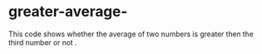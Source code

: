 # greater-average-
This code shows whether the average of two numbers is greater then the third number or not .
